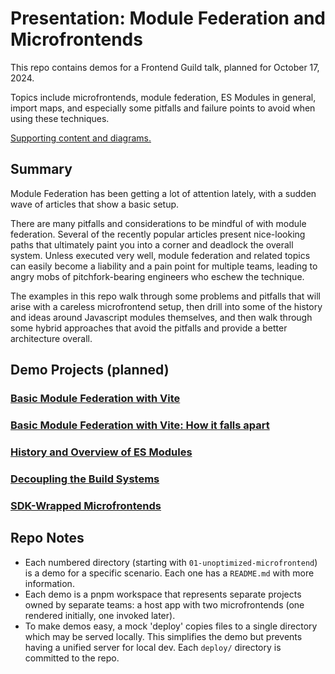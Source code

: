 # Presentation: Module Federation and Microfrontends

This repo contains demos for a Frontend Guild talk, planned for October 17, 2024.

Topics include microfrontends, module federation, ES Modules in general, import maps, and especially some pitfalls and
failure points to avoid when using these techniques.

[Supporting content and diagrams.](./PRESENTATION_INDEX.md)

## Summary

Module Federation has been getting a lot of attention lately, with a sudden wave of articles that show a basic setup.

There are many pitfalls and considerations to be mindful of with module federation. Several of the recently popular
articles present nice-looking paths that ultimately paint you into a corner and deadlock the overall system. Unless
executed very well, module federation and related topics can easily become a liability and a pain point for multiple
teams, leading to angry mobs of pitchfork-bearing engineers who eschew the technique.

The examples in this repo walk through some problems and pitfalls that will arise with a careless microfrontend setup,
then drill into some of the history and ideas around Javascript modules themselves, and then walk through some hybrid
approaches that avoid the pitfalls and provide a better architecture overall.

## Demo Projects (planned)

### [Basic Module Federation with Vite](01-unoptimized-microfrontends/)

### [Basic Module Federation with Vite: How it falls apart](./02-vite-federation-pitfall/)

### [History and Overview of ES Modules](./03-vanilla-modules/)

### [Decoupling the Build Systems](./04-decoupled-module-federation/)

### [SDK-Wrapped Microfrontends](./05-microfrontends/)

## Repo Notes

- Each numbered directory (starting with `01-unoptimized-microfrontend`) is a demo for a specific scenario. Each one has
  a `README.md` with more information.
- Each demo is a pnpm workspace that represents separate projects owned by separate teams: a host app with two
  microfrontends (one rendered initially, one invoked later).
- To make demos easy, a mock 'deploy' copies files to a single directory which may be served locally. This simplifies
  the demo but prevents having a unified server for local dev. Each `deploy/` directory is committed to the repo.
